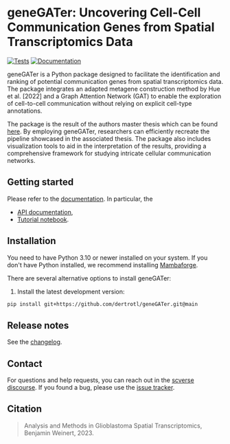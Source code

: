 # geneGATer: Uncovering Cell-Cell Communication Genes from Spatial Transcriptomics Data

[![Tests][badge-tests]][link-tests]
[![Documentation][badge-docs]][link-docs]

[badge-tests]: https://img.shields.io/github/actions/workflow/status/dertrotl/geneGATer/test.yaml?branch=main
[link-tests]: https://github.com/dertrotl/geneGATer/actions/workflows/test.yml
[badge-docs]: https://img.shields.io/readthedocs/genegater

geneGATer is a Python package designed to facilitate the identification and ranking of potential communication genes from spatial transcriptomics data. The package integrates an adapted metagene construction method by Hue et al. [2022] and a Graph Attention Network (GAT) to enable the exploration of cell-to-cell communication without relying on explicit cell-type annotations.

The package is the result of the authors master thesis which can be found [here][link-thesis]. By employing geneGATer, researchers can efficiently recreate the pipeline showcased in the associated thesis. The package also includes visualization tools to aid in the interpretation of the results, providing a comprehensive framework for studying intricate cellular communication networks.

## Getting started

Please refer to the [documentation][link-docs]. In particular, the

-   [API documentation][link-api],
-   [Tutorial notebook][link-tutorial].

## Installation

You need to have Python 3.10 or newer installed on your system. If you don't have
Python installed, we recommend installing [Mambaforge](https://github.com/conda-forge/miniforge#mambaforge).

There are several alternative options to install geneGATer:

<!--
1) Install the latest release of `geneGATer` from `PyPI <https://pypi.org/project/geneGATer/>`_:

```bash
pip install geneGATer
```
-->

1. Install the latest development version:

```bash
pip install git+https://github.com/dertrotl/geneGATer.git@main
```

## Release notes

See the [changelog][changelog].

## Contact

For questions and help requests, you can reach out in the [scverse discourse][scverse-discourse].
If you found a bug, please use the [issue tracker][issue-tracker].

## Citation

> Analysis and Methods in Glioblastoma Spatial Transcriptomics, Benjamin Weinert, 2023.

[scverse-discourse]: https://discourse.scverse.org/
[issue-tracker]: https://github.com/dertrotl/geneGATer/issues
[changelog]: https://genegater.readthedocs.io/latest/changelog.html
[link-docs]: https://genegater.readthedocs.io
[link-api]: https://genegater.readthedocs.io/en/latest/api.html
[link-tutorial]: https://genegater.readthedocs.io/en/latest/notebooks/geneGATer_tutorial.html
[link-thesis]: https://drive.google.com/file/d/1lnRbx0mPHqJODJNX0HSQi0aJ33nlbPxb/view?usp=sharing
